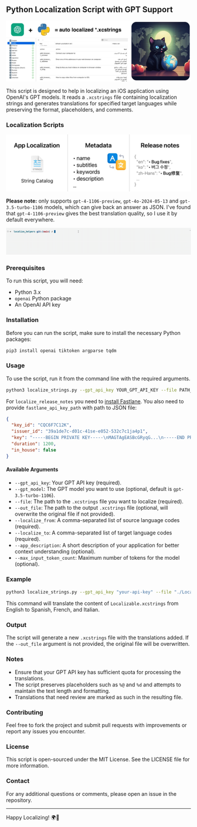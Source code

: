## Python Localization Script with GPT Support

<img src="images/github_localize_header.jpg">

This script is designed to help in localizing an iOS application using OpenAI's GPT models. It reads a `.xcstrings` file containing localization strings and generates translations for specified target languages while preserving the format, placeholders, and comments. 

### Localization Scripts
<img src="images/modes.jpg">

**Please note:** only supports `gpt-4-1106-preview`, `gpt-4o-2024-05-13` and `gpt-3.5-turbo-1106` models, which can give back an answer as JSON. I've found that `gpt-4-1106-preview` gives the best translation quality, so I use it by default everywhere.

![Terminal animation](/images/anim.gif)

### Prerequisites

To run this script, you will need:
- Python 3.x
- `openai` Python package
- An OpenAI API key

### Installation

Before you can run the script, make sure to install the necessary Python packages:

```bash
pip3 install openai tiktoken argparse tqdm
```

### Usage

To use the script, run it from the command line with the required arguments.

```bash
python3 localize_strings.py --gpt_api_key YOUR_GPT_API_KEY --file PATH_TO_XCSTRINGS_FILE --localize_from SOURCE_LANG_CODES --localize_to TARGET_LANG_CODES
```

For `localize_release_notes` you need to [install Fastlane](https://docs.fastlane.tools/getting-started/ios/setup/). You also need to provide `fastlane_api_key_path` with path to JSON file:
```json
{
  "key_id": "CQC6F7C12K",
  "issuer_id": "39a1de7c-d01c-41se-e052-532c7c1ja4p1",
  "key": "-----BEGIN PRIVATE KEY-----\nMAGTAgEASBcGRyqG...\n-----END PRIVATE KEY-----",
  "duration": 1200,
  "in_house": false 
}
```

#### Available Arguments

- `--gpt_api_key`: Your GPT API key (required).
- `--gpt_model`: The GPT model you want to use (optional, default is `gpt-3.5-turbo-1106`).
- `--file`: The path to the `.xcstrings` file you want to localize (required).
- `--out_file`: The path to the output `.xcstrings` file (optional, will overwrite the original file if not provided).
- `--localize_from`: A comma-separated list of source language codes (required).
- `--localize_to`: A comma-separated list of target language codes (required).
- `--app_description`: A short description of your application for better context understanding (optional).
- `--max_input_token_count`: Maximum number of tokens for the model (optional).

### Example

```bash
python3 localize_strings.py --gpt_api_key "your-api-key" --file "./Localizable.xcstrings" --localize_from "en,de" --localize_to "es,fr,it" --app_description "A productivity app for managing tasks."
```

This command will translate the content of `Localizable.xcstrings` from English to Spanish, French, and Italian.

### Output

The script will generate a new `.xcstrings` file with the translations added. If the `--out_file` argument is not provided, the original file will be overwritten.

### Notes

- Ensure that your GPT API key has sufficient quota for processing the translations.
- The script preserves placeholders such as `%@` and `%d` and attempts to maintain the text length and formatting.
- Translations that need review are marked as such in the resulting file.

### Contributing

Feel free to fork the project and submit pull requests with improvements or report any issues you encounter.

### License

This script is open-sourced under the MIT License. See the LICENSE file for more information.

### Contact

For any additional questions or comments, please open an issue in the repository.

---

Happy Localizing! 🌍📲
